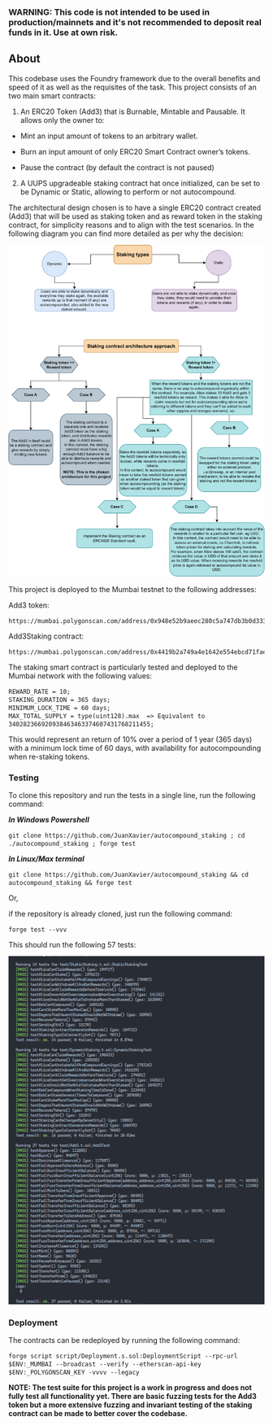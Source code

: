 ### WARNING: This code is not intended to be used in production/mainnets and it's not recommended to deposit real funds in it. Use at own risk.

## About

This codebase uses the Foundry framework due to the overall benefits and speed of it as well as the requisites of the task. This project consists of an two main smart contracts:

1. An ERC20 Token (Add3) that is Burnable, Mintable and Pausable. It allows only the owner to:

- Mint an input amount of tokens to an arbitrary wallet.

- Burn an input amount of only ERC20 Smart Contract owner’s tokens.

- Pause the contract (by default the contract is not paused)

2. A UUPS upgradeable staking contract hat once initialized, can be set to be Dynamic or Static, allowing to perform or not autocompound.

The architectural design chosen is to have a single ERC20 contract created (Add3) that will be used as staking token and as reward token in the staking contract, for simplicity reasons and to align with the test scenarios. In the following diagram you can find more detailed as per why the decision:

![Architecture diagram](diagram.png)

This project is deployed to the Mumbai testnet to the following addresses:

Add3 token:

```copy
https://mumbai.polygonscan.com/address/0x948e52b9aeec280c5a747db3b0d333c8e1277c8f#code
```

Add3Staking contract:

```copy
https://mumbai.polygonscan.com/address/0x4419b2a749a4e1642e554ebcd71fae67408ade42#code
```

The staking smart contract is particularly tested and deployed to the Mumbai network with the following values:

```
REWARD_RATE = 10;
STAKING_DURATION = 365 days;
MINIMUM_LOCK_TIME = 60 days;
MAX_TOTAL_SUPPLY = type(uint128).max  => Equivalent to 340282366920938463463374607431768211455;
```

This would represent an return of 10% over a period of 1 year (365 days) with a minimum lock time of 60 days, with availability for autocompounding when re-staking tokens.

### Testing

To clone this repository and run the tests in a single line, run the following command:

**_In Windows Powershell_**

```copy
git clone https://github.com/JuanXavier/autocompound_staking ; cd ./autocompound_staking ; forge test
```

**_In Linux/Max terminal_**

```copy
git clone https://github.com/JuanXavier/autocompound_staking && cd autocompound_staking && forge test
```

Or,

if the repository is already cloned, just run the following command:

```copy
forge test --vvv
```

This should run the following 57 tests:

![Tests](tests.png)

### Deployment

The contracts can be redeployed by running the following command:

```copy
forge script script/Deployment.s.sol:DeploymentScript --rpc-url $ENV:_MUMBAI --broadcast --verify --etherscan-api-key $ENV:_POLYGONSCAN_KEY -vvvv --legacy
```

**NOTE: The test suite for this project is a work in progress and does not fully test all functionality yet. There are basic fuzzing tests for the Add3 token but a more extensive fuzzing and invariant testing of the staking contract can be made to better cover the codebase.**
